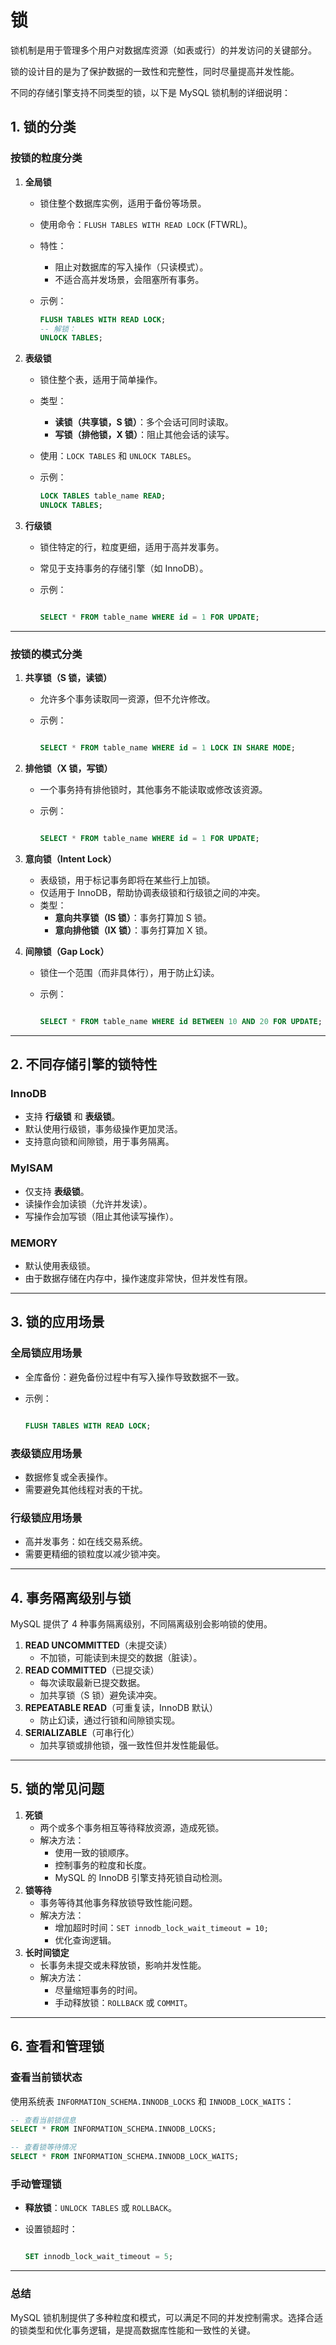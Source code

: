 # 锁



锁机制是用于管理多个用户对数据库资源（如表或行）的并发访问的关键部分。

锁的设计目的是为了保护数据的一致性和完整性，同时尽量提高并发性能。

不同的存储引擎支持不同类型的锁，以下是 MySQL 锁机制的详细说明：

## 1. **锁的分类**

### 按锁的粒度分类

1. **全局锁**

   - 锁住整个数据库实例，适用于备份等场景。

   - 使用命令：`FLUSH TABLES WITH READ LOCK` (FTWRL)。

   - 特性：

     - 阻止对数据库的写入操作（只读模式）。
     - 不适合高并发场景，会阻塞所有事务。

   - 示例：

     ```sql
     FLUSH TABLES WITH READ LOCK;
     -- 解锁：
     UNLOCK TABLES;
     ```

2. **表级锁**

   - 锁住整个表，适用于简单操作。

   - 类型：

     - **读锁（共享锁，S 锁）**：多个会话可同时读取。
     - **写锁（排他锁，X 锁）**：阻止其他会话的读写。

   - 使用：`LOCK TABLES` 和 `UNLOCK TABLES`。

   - 示例：

     ```sql
     LOCK TABLES table_name READ;
     UNLOCK TABLES;
     ```

3. **行级锁**

   - 锁住特定的行，粒度更细，适用于高并发事务。

   - 常见于支持事务的存储引擎（如 InnoDB）。

   - 示例：

     ```sql
     
     SELECT * FROM table_name WHERE id = 1 FOR UPDATE;
     ```

------

### 按锁的模式分类

1. **共享锁（S 锁，读锁）**

   - 允许多个事务读取同一资源，但不允许修改。

   - 示例：

     ```sql
     
     SELECT * FROM table_name WHERE id = 1 LOCK IN SHARE MODE;
     ```

2. **排他锁（X 锁，写锁）**

   - 一个事务持有排他锁时，其他事务不能读取或修改该资源。

   - 示例：

     ```sql
     
     SELECT * FROM table_name WHERE id = 1 FOR UPDATE;
     ```

3. **意向锁（Intent Lock）**

   - 表级锁，用于标记事务即将在某些行上加锁。
   - 仅适用于 InnoDB，帮助协调表级锁和行级锁之间的冲突。
   - 类型：
     - **意向共享锁（IS 锁）**：事务打算加 S 锁。
     - **意向排他锁（IX 锁）**：事务打算加 X 锁。

4. **间隙锁（Gap Lock）**

   - 锁住一个范围（而非具体行），用于防止幻读。

   - 示例：

     ```sql
     
     SELECT * FROM table_name WHERE id BETWEEN 10 AND 20 FOR UPDATE;
     ```

------

## 2. **不同存储引擎的锁特性**

### **InnoDB**

- 支持 **行级锁** 和 **表级锁**。
- 默认使用行级锁，事务级操作更加灵活。
- 支持意向锁和间隙锁，用于事务隔离。

### **MyISAM**

- 仅支持 **表级锁**。
- 读操作会加读锁（允许并发读）。
- 写操作会加写锁（阻止其他读写操作）。

### **MEMORY**

- 默认使用表级锁。
- 由于数据存储在内存中，操作速度非常快，但并发性有限。

------

## 3. **锁的应用场景**

### 全局锁应用场景

- 全库备份：避免备份过程中有写入操作导致数据不一致。

- 示例：

  ```sql
  
  FLUSH TABLES WITH READ LOCK;
  ```

### 表级锁应用场景

- 数据修复或全表操作。
- 需要避免其他线程对表的干扰。

### 行级锁应用场景

- 高并发事务：如在线交易系统。
- 需要更精细的锁粒度以减少锁冲突。

------

## 4. **事务隔离级别与锁**

MySQL 提供了 4 种事务隔离级别，不同隔离级别会影响锁的使用。

1. **READ UNCOMMITTED**（未提交读）
   - 不加锁，可能读到未提交的数据（脏读）。
2. **READ COMMITTED**（已提交读）
   - 每次读取最新已提交数据。
   - 加共享锁（S 锁）避免读冲突。
3. **REPEATABLE READ**（可重复读，InnoDB 默认）
   - 防止幻读，通过行锁和间隙锁实现。
4. **SERIALIZABLE**（可串行化）
   - 加共享锁或排他锁，强一致性但并发性能最低。

------

## 5. **锁的常见问题**

1. **死锁**
   - 两个或多个事务相互等待释放资源，造成死锁。
   - 解决方法：
     - 使用一致的锁顺序。
     - 控制事务的粒度和长度。
     - MySQL 的 InnoDB 引擎支持死锁自动检测。
2. **锁等待**
   - 事务等待其他事务释放锁导致性能问题。
   - 解决方法：
     - 增加超时时间：`SET innodb_lock_wait_timeout = 10;`
     - 优化查询逻辑。
3. **长时间锁定**
   - 长事务未提交或未释放锁，影响并发性能。
   - 解决方法：
     - 尽量缩短事务的时间。
     - 手动释放锁：`ROLLBACK` 或 `COMMIT`。

------

## 6. **查看和管理锁**

### 查看当前锁状态

使用系统表 `INFORMATION_SCHEMA.INNODB_LOCKS` 和 `INNODB_LOCK_WAITS`：

```sql
-- 查看当前锁信息
SELECT * FROM INFORMATION_SCHEMA.INNODB_LOCKS;

-- 查看锁等待情况
SELECT * FROM INFORMATION_SCHEMA.INNODB_LOCK_WAITS;
```

### 手动管理锁

- **释放锁**：`UNLOCK TABLES` 或 `ROLLBACK`。

- 设置锁超时：

  ```sql
  
  SET innodb_lock_wait_timeout = 5;
  ```

------

### 总结

MySQL 锁机制提供了多种粒度和模式，可以满足不同的并发控制需求。选择合适的锁类型和优化事务逻辑，是提高数据库性能和一致性的关键。